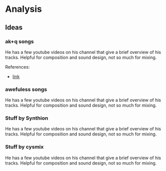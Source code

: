 # Analysis
## Ideas
### ak+q songs
He has a few youtube videos on his channel that give a brief overview of his tracks. Helpful for composition and sound design, not so much for mixing.

References:
- [link](https://www.youtube.com/watch?v=nP70bnzpYDY)

### awefuless songs
He has a few youtube videos on his channel that give a brief overview of his tracks. Helpful for composition and sound design, not so much for mixing.

### Stuff by Synthion
He has a few youtube videos on his channel that give a brief overview of his tracks. Helpful for composition and sound design, not so much for mixing.

### Stuff by cysmix
He has a few youtube videos on his channel that give a brief overview of his tracks. Helpful for composition and sound design, not so much for mixing.
